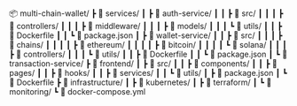 📦 multi-chain-wallet/
┣ 📂 services/
┃ ┣ 📂 auth-service/
┃ ┃ ┣ 📂 src/
┃ ┃ ┃ ┣ 📂 controllers/
┃ ┃ ┃ ┣ 📂 middleware/
┃ ┃ ┃ ┣ 📂 models/
┃ ┃ ┃ ┗ 📂 utils/
┃ ┃ ┣ 📄 Dockerfile
┃ ┃ ┗ 📄 package.json
┃ ┣ 📂 wallet-service/
┃ ┃ ┣ 📂 src/
┃ ┃ ┃ ┣ 📂 chains/
┃ ┃ ┃ ┃ ┣ 📂 ethereum/
┃ ┃ ┃ ┃ ┣ 📂 bitcoin/
┃ ┃ ┃ ┃ ┗ 📂 solana/
┃ ┃ ┃ ┣ 📂 controllers/
┃ ┃ ┃ ┗ 📂 utils/
┃ ┃ ┣ 📄 Dockerfile
┃ ┃ ┗ 📄 package.json
┃ ┗ 📂 transaction-service/
┣ 📂 frontend/
┃ ┣ 📂 src/
┃ ┃ ┣ 📂 components/
┃ ┃ ┣ 📂 pages/
┃ ┃ ┣ 📂 hooks/
┃ ┃ ┣ 📂 services/
┃ ┃ ┗ 📂 utils/
┃ ┣ 📄 package.json
┃ ┗ 📄 Dockerfile
┣ 📂 infrastructure/
┃ ┣ 📂 kubernetes/
┃ ┣ 📂 terraform/
┃ ┗ 📂 monitoring/
┗ 📄 docker-compose.yml